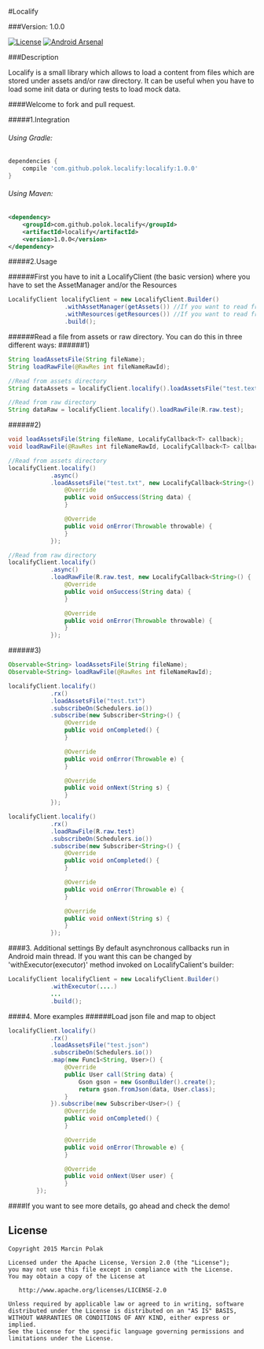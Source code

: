 #Localify

###Version: 1.0.0

[![License](https://img.shields.io/badge/license-Apache%202-blue.svg)](https://www.apache.org/licenses/LICENSE-2.0) [![Android Arsenal](https://img.shields.io/badge/Android%20Arsenal-Localify-brightgreen.svg?style=flat)](http://android-arsenal.com/details/1/1791)

###Description

Localify is a small library which allows to load a content from files which are stored under assets and/or raw directory. It can be useful when you have to load some init data or during tests to load mock data.

####Welcome to fork and pull request.

#####1.Integration

###### Using Gradle:

```groovy
dependencies {
    compile 'com.github.polok.localify:localify:1.0.0'
}
```

###### Using Maven:

```xml
<dependency>
    <groupId>com.github.polok.localify</groupId>
    <artifactId>localify</artifactId>
    <version>1.0.0</version>
</dependency>
```

#####2.Usage

######First you have to init a LocalifyClient (the basic  version) where you have to set the AssetManager and/or the Resources
```java
LocalifyClient localifyClient = new LocalifyClient.Builder()
                .withAssetManager(getAssets()) //If you want to read from raw directory
                .withResources(getResources()) //If you want to read from assets directory
                .build();
```

######Read a file from assets or raw directory. You can do this in three different ways:
######1)
```java
String loadAssetsFile(String fileName);
String loadRawFile(@RawRes int fileNameRawId);
```

```java
//Read from assets directory
String dataAssets = localifyClient.localify().loadAssetsFile("test.text");

//Read from raw directory
String dataRaw = localifyClient.localify().loadRawFile(R.raw.test);
```

######2)
```java
void loadAssetsFile(String fileName, LocalifyCallback<T> callback);
void loadRawFile(@RawRes int fileNameRawId, LocalifyCallback<T> callback);
```

```java
//Read from assets directory
localifyClient.localify()
            .async()
            .loadAssetsFile("test.txt", new LocalifyCallback<String>() {
                @Override
                public void onSuccess(String data) {
                }

                @Override
                public void onError(Throwable throwable) {
                }
            });

//Read from raw directory
localifyClient.localify()
            .async()
            .loadRawFile(R.raw.test, new LocalifyCallback<String>() {
                @Override
                public void onSuccess(String data) {
                }

                @Override
                public void onError(Throwable throwable) {
                }
            });
```

######3)
```java
Observable<String> loadAssetsFile(String fileName);
Observable<String> loadRawFile(@RawRes int fileNameRawId);
```

```java
localifyClient.localify()
            .rx()
            .loadAssetsFile("test.txt")
            .subscribeOn(Schedulers.io())
            .subscribe(new Subscriber<String>() {
                @Override
                public void onCompleted() {
                }

                @Override
                public void onError(Throwable e) {
                }

                @Override
                public void onNext(String s) {
                }
            });

localifyClient.localify()
            .rx()
            .loadRawFile(R.raw.test)
            .subscribeOn(Schedulers.io())
            .subscribe(new Subscriber<String>() {
                @Override
                public void onCompleted() {
                }

                @Override
                public void onError(Throwable e) {
                }

                @Override
                public void onNext(String s) {
                }
            });

```

####3. Additional settings
By default asynchronous callbacks run in Android main thread. If you want this can be changed by 'withExecutor(executor)' method invoked on LocalifyCalient's builder:

```java
LocalifyClient localifyClient = new LocalifyClient.Builder()
            .withExecutor(....)
            ...
            .build();

```

####4. More examples
######Load json file and map to object
```java
localifyClient.localify()
            .rx()
            .loadAssetsFile("test.json")
            .subscribeOn(Schedulers.io())
            .map(new Func1<String, User>() {
                @Override
                public User call(String data) {
                    Gson gson = new GsonBuilder().create();
                    return gson.fromJson(data, User.class);
                }
            }).subscribe(new Subscriber<User>() {
                @Override
                public void onCompleted() {
                }

                @Override
                public void onError(Throwable e) {
                }

                @Override
                public void onNext(User user) {
                }
        });
```

####If you want to see more details, go ahead and check the demo!

License
--------

    Copyright 2015 Marcin Polak

    Licensed under the Apache License, Version 2.0 (the "License");
    you may not use this file except in compliance with the License.
    You may obtain a copy of the License at

       http://www.apache.org/licenses/LICENSE-2.0

    Unless required by applicable law or agreed to in writing, software
    distributed under the License is distributed on an "AS IS" BASIS,
    WITHOUT WARRANTIES OR CONDITIONS OF ANY KIND, either express or implied.
    See the License for the specific language governing permissions and
    limitations under the License.

